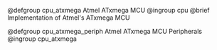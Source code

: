 @defgroup   cpu_atxmega Atmel ATxmega MCU
@ingroup    cpu
@brief      Implementation of Atmel's ATxmega MCU

@defgroup   cpu_atxmega_periph Atmel ATxmega MCU Peripherals
@ingroup    cpu_atxmega
